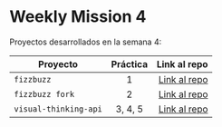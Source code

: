 # Weekly Mission 4

Proyectos desarrollados en la semana 4:

| Proyecto         | Práctica |                                               Link al repo |
| ---------------- | :------: | ---------------------------------------------------------: |
| `fizzbuzz` |    1     | [Link al repo](https://github.com/MarioMog/fizzbuzz) |
| `fizzbuzz fork`    |    2     |    [Link al repo](https://github.com/MarioMog/fizzbuzz-1) |
| `visual-thinking-api`        | 3, 4, 5  |        [Link al repo](https://github.com/MarioMog/visual-thinking-api) |
